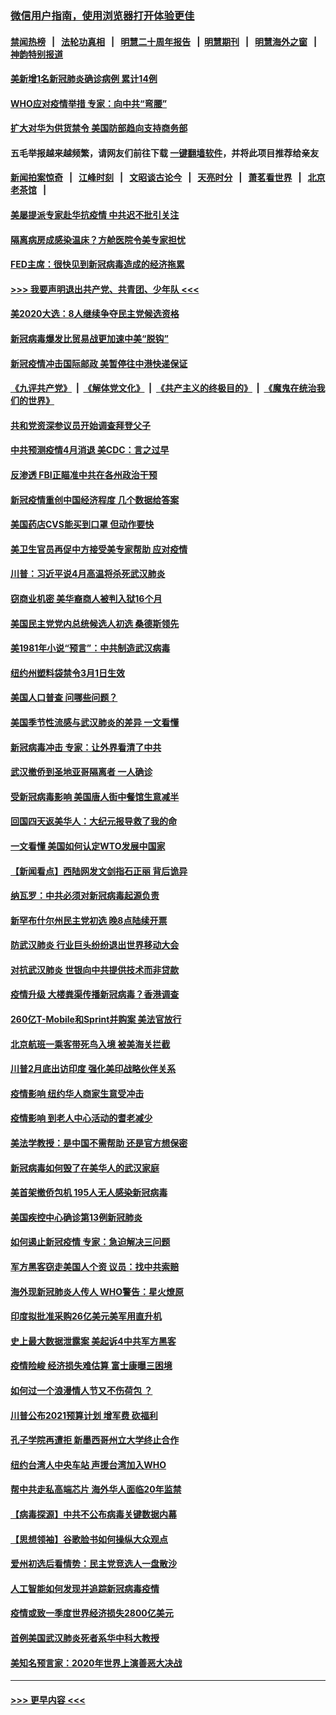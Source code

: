 ### [微信用户指南，使用浏览器打开体验更佳](https://github.com/gfw-breaker/banned-news1/blob/master/indexes/wechat-guide.md?t=0)
#### [禁闻热榜](热点新闻.md?t=0)  &nbsp;&nbsp;|&nbsp;&nbsp; [法轮功真相](https://github.com/gfw-breaker/truth/blob/master/README.md?t=0) &nbsp;&nbsp;|&nbsp;&nbsp; [明慧二十周年报告](https://github.com/gfw-breaker/mh-reports/blob/master/README.md?t=0) &nbsp;&nbsp;|&nbsp;&nbsp;[明慧期刊](https://github.com/gfw-breaker/mh-qikan) &nbsp;&nbsp;|&nbsp;&nbsp; [明慧海外之窗](https://github.com/gfw-breaker/mh-news/blob/master/README.md?t=0) &nbsp;&nbsp;|&nbsp;&nbsp; [神韵特别报道](https://github.com/gfw-breaker/mh-news/blob/master/shenyun.md?t=0)
#### [美新增1名新冠肺炎确诊病例 累计14例](../pages/nsc412/n11864893.md?t=02131311) 
#### [WHO应对疫情举措 专家：向中共“弯腰”](../pages/nsc412/n11864727.md?t=02131311) 
#### [扩大对华为供货禁令 美国防部趋向支持商务部](../pages/nsc412/n11864773.md?t=02131311) 
#### 五毛举报越来越频繁，请网友们前往下载 [一键翻墙软件](https://github.com/gfw-breaker/ssr-accounts)，并将此项目推荐给亲友
#### [新闻拍案惊奇](https://github.com/gfw-breaker/banned-news1/blob/master/pages/link4.md) &nbsp;&nbsp;|&nbsp;&nbsp; [江峰时刻](https://github.com/gfw-breaker/banned-news1/blob/master/pages/link4.md) &nbsp;&nbsp;|&nbsp;&nbsp; [文昭谈古论今](https://github.com/gfw-breaker/banned-news1/blob/master/pages/link4.md) &nbsp;&nbsp;|&nbsp;&nbsp; [天亮时分](https://github.com/gfw-breaker/banned-news1/blob/master/pages/link4.md) &nbsp;&nbsp;|&nbsp;&nbsp; [萧茗看世界](https://github.com/gfw-breaker/banned-news1/blob/master/pages/link4.md) &nbsp;&nbsp;|&nbsp;&nbsp; [北京老茶馆](https://github.com/gfw-breaker/banned-news1/blob/master/pages/link4.md) &nbsp;&nbsp;|&nbsp;&nbsp; 
#### [美屡提派专家赴华抗疫情 中共迟不批引关注](../pages/nsc412/n11864719.md?t=02131311) 
#### [隔离病房成感染温床？方舱医院令美专家担忧](../pages/nsc412/n11864575.md?t=02131311) 
#### [FED主席：很快见到新冠病毒造成的经济拖累](../pages/nsc412/n11864507.md?t=02131311) 
#### [>>> 我要声明退出共产党、共青团、少年队 <<<](https://github.com/begood0513/goodnews/blob/master/quit/letter.md) 
#### [美2020大选：8人继续争夺民主党候选资格](../pages/nsc412/n11864327.md?t=02131311) 
#### [新冠病毒爆发比贸易战更加速中美“脱钩”](../pages/nsc412/n11864470.md?t=02131311) 
#### [新冠疫情冲击国际邮政 美暂停往中港快递保证](../pages/nsc412/n11864207.md?t=02131311) 
#### [《九评共产党》](https://github.com/begood0513/9ping.md/blob/master/README.md) &nbsp;|&nbsp; [《解体党文化》](../../../../jtdwh.md/blob/master/README.md)  &nbsp;|&nbsp; [《共产主义的终极目的》](../../../../gczydzjmd.md/blob/master/README.md) &nbsp;|&nbsp; [《魔鬼在统治我们的世界》](../../../../mgztzwmdsj.md/blob/master/README.md) 
#### [共和党资深参议员开始调查拜登父子](../pages/nsc412/n11863984.md?t=02131311) 
#### [中共预测疫情4月消退 美CDC：言之过早](../pages/nsc412/n11864310.md?t=02131311) 
#### [反渗透 FBI正瞄准中共在各州政治干预](../pages/nsc412/n11864300.md?t=02131311) 
#### [新冠疫情重创中国经济程度 几个数据给答案](../pages/nsc412/n11864203.md?t=02131311) 
#### [美国药店CVS能买到口罩 但动作要快](../pages/nsc412/n11862438.md?t=02131311) 
#### [美卫生官员再促中方接受美专家帮助 应对疫情](../pages/nsc412/n11864043.md?t=02131311) 
#### [川普：习近平说4月高温将杀死武汉肺炎](../pages/nsc412/n11860814.md?t=02131311) 
#### [窃商业机密 美华裔商人被判入狱16个月](../pages/nsc412/n11863911.md?t=02131311) 
#### [美国民主党党内总统候选人初选 桑德斯领先](../pages/nsc412/n11863475.md?t=02131311) 
#### [美1981年小说“预言”：中共制造武汉病毒](../pages/nsc412/n11863306.md?t=02131311) 
#### [纽约州塑料袋禁令3月1日生效](../pages/nsc412/n11862832.md?t=02131311) 
#### [美国人口普查  问哪些问题？](../pages/nsc412/n11862808.md?t=02131311) 
#### [美国季节性流感与武汉肺炎的差异 一文看懂](../pages/nsc412/n11862428.md?t=02131311) 
#### [新冠病毒冲击 专家：让外界看清了中共](../pages/nsc412/n11862280.md?t=02131311) 
#### [武汉撤侨到圣地亚哥隔离者 一人确诊](../pages/nsc412/n11862460.md?t=02131311) 
#### [受新冠病毒影响 美国唐人街中餐馆生意减半](../pages/nsc412/n11861940.md?t=02131311) 
#### [回国四天返美华人：大纪元报导救了我的命](../pages/nsc412/n11862181.md?t=02131311) 
#### [一文看懂 美国如何认定WTO发展中国家](../pages/nsc412/n11862051.md?t=02131311) 
#### [【新闻看点】西陆网发文剑指石正丽 背后诡异](../pages/nsc412/n11861792.md?t=02131311) 
#### [纳瓦罗：中共必须对新冠病毒起源负责](../pages/nsc412/n11861810.md?t=02131311) 
#### [新罕布什尔州民主党初选 晚8点陆续开票](../pages/nsc412/n11861872.md?t=02131311) 
#### [防武汉肺炎 行业巨头纷纷退出世界移动大会](../pages/nsc412/n11861795.md?t=02131311) 
#### [对抗武汉肺炎 世银向中共提供技术而非贷款](../pages/nsc412/n11861652.md?t=02131311) 
#### [疫情升级 大楼粪渠传播新冠病毒？香港调查](../pages/nsc412/n11861556.md?t=02131311) 
#### [260亿T-Mobile和Sprint并购案 美法官放行](../pages/nsc412/n11861511.md?t=02131311) 
#### [北京航班一乘客带死鸟入境 被美海关拦截](../pages/nsc412/n11861317.md?t=02131311) 
#### [川普2月底出访印度 强化美印战略伙伴关系](../pages/nsc412/n11860557.md?t=02131311) 
#### [疫情影响  纽约华人商家生意受冲击](../pages/nsc412/n11860284.md?t=02131311) 
#### [疫情影响  到老人中心活动的耆老减少](../pages/nsc412/n11860199.md?t=02131311) 
#### [美法学教授：是中国不需帮助 还是官方想保密](../pages/nsc412/n11859492.md?t=02131311) 
#### [新冠病毒如何毁了在美华人的武汉家庭](../pages/nsc412/n11859524.md?t=02131311) 
#### [美首架撤侨包机 195人无人感染新冠病毒](../pages/nsc412/n11859908.md?t=02131311) 
#### [美国疾控中心确诊第13例新冠肺炎](../pages/nsc412/n11859966.md?t=02131311) 
#### [如何遏止新冠疫情 专家：急迫解决三问题](../pages/nsc412/n11859685.md?t=02131311) 
#### [军方黑客窃走美国人个资 议员：找中共索赔](../pages/nsc412/n11859371.md?t=02131311) 
#### [海外现新冠肺炎人传人 WHO警告：星火燎原](../pages/nsc412/n11859252.md?t=02131311) 
#### [印度拟批准采购26亿美元美军用直升机](../pages/nsc412/n11859143.md?t=02131311) 
#### [史上最大数据泄露案 美起诉4中共军方黑客](../pages/nsc412/n11859115.md?t=02131311) 
#### [疫情险峻 经济损失难估算 富士康曝三困境](../pages/nsc412/n11859120.md?t=02131311) 
#### [如何过一个浪漫情人节又不伤荷包 ？](../pages/nsc412/n11858969.md?t=02131311) 
#### [川普公布2021预算计划 增军费 砍福利](../pages/nsc412/n11859012.md?t=02131311) 
#### [孔子学院再遭拒 新墨西哥州立大学终止合作](../pages/nsc412/n11858661.md?t=02131311) 
#### [纽约台湾人中央车站  声援台湾加入WHO](../pages/nsc412/n11857757.md?t=02131311) 
#### [帮中共走私高端芯片 海外华人面临20年监禁](../pages/nsc412/n11855016.md?t=02131311) 
#### [【病毒探源】中共不公布病毒关键数据内幕](../pages/nsc412/n11856584.md?t=02131311) 
#### [【思想领袖】谷歌脸书如何操纵大众观点](../pages/nsc412/n11680874.md?t=02131311) 
#### [爱州初选后看情势：民主党竞选人一盘散沙](../pages/nsc412/n11856557.md?t=02131311) 
#### [人工智能如何发现并追踪新冠病毒疫情](../pages/nsc412/n11856398.md?t=02131311) 
#### [疫情或致一季度世界经济损失2800亿美元](../pages/nsc412/n11855639.md?t=02131311) 
#### [首例美国武汉肺炎死者系华中科大教授](../pages/nsc412/n11855500.md?t=02131311) 
#### [美知名预言家：2020年世界上演善恶大决战](../pages/nsc412/n11855418.md?t=02131311) 

----
#### [ >>> 更早内容 <<< ](../indexes/nsc412-earlier.md)
